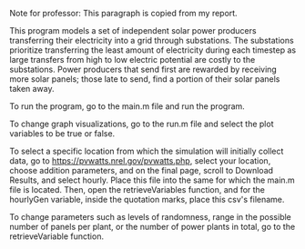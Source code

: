 Note for professor: This paragraph is copied from my report. 

This program models a set of independent solar power producers transferring their electricity into a grid through substations. The substations prioritize transferring the least amount of electricity during each timestep as large transfers from high to low electric potential are costly to the substations. Power producers that send first are rewarded by receiving more solar panels; those late to send, find a portion of their solar panels taken away. 

To run the program, go to the main.m file and run the program. 

To change graph visualizations, go to the run.m file and select the plot variables to be true or false. 

To select a specific location from which the simulation will initially collect data, go to https://pvwatts.nrel.gov/pvwatts.php, select your location, choose addition parameters, and on the final page, scroll to Download Results, and select hourly. Place this file into the same for which the main.m file is located. Then, open the retrieveVariables function, and for the hourlyGen variable, inside the quotation marks, place this csv's filename. 

To change parameters such as levels of randomness, range in the possible number of panels per plant, or the number of power plants in total, go to the retrieveVariable function. 
